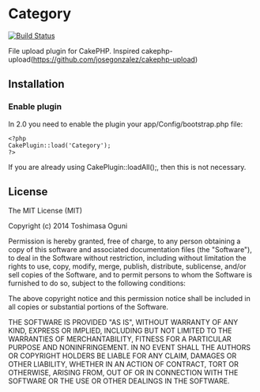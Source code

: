 # Category

[![Build Status](https://travis-ci.org/tsmsogn/Category.svg)](https://travis-ci.org/tsmsogn/Category)

File upload plugin for CakePHP. Inspired cakephp-upload(https://github.com/josegonzalez/cakephp-upload)

## Installation

### Enable plugin

In 2.0 you need to enable the plugin your app/Config/bootstrap.php file:

```
<?php
CakePlugin::load('Category');
?>
```

If you are already using CakePlugin::loadAll();, then this is not necessary.

## License

The MIT License (MIT)

Copyright (c) 2014 Toshimasa Oguni

Permission is hereby granted, free of charge, to any person obtaining a copy of this software and associated documentation files (the "Software"), to deal in the Software without restriction, including without limitation the rights to use, copy, modify, merge, publish, distribute, sublicense, and/or sell copies of the Software, and to permit persons to whom the Software is furnished to do so, subject to the following conditions:

The above copyright notice and this permission notice shall be included in all copies or substantial portions of the Software.

THE SOFTWARE IS PROVIDED "AS IS", WITHOUT WARRANTY OF ANY KIND, EXPRESS OR IMPLIED, INCLUDING BUT NOT LIMITED TO THE WARRANTIES OF MERCHANTABILITY, FITNESS FOR A PARTICULAR PURPOSE AND NONINFRINGEMENT. IN NO EVENT SHALL THE AUTHORS OR COPYRIGHT HOLDERS BE LIABLE FOR ANY CLAIM, DAMAGES OR OTHER LIABILITY, WHETHER IN AN ACTION OF CONTRACT, TORT OR OTHERWISE, ARISING FROM, OUT OF OR IN CONNECTION WITH THE SOFTWARE OR THE USE OR OTHER DEALINGS IN THE SOFTWARE.
